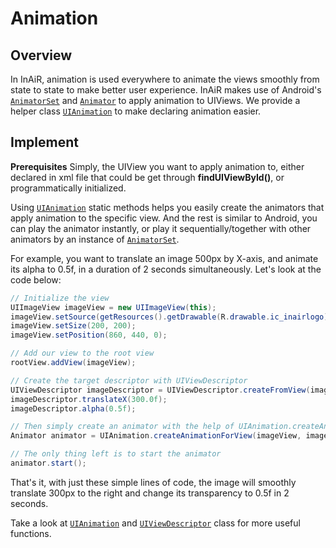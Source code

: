 # Animation

## Overview
In InAiR, animation is used everywhere to animate the views smoothly from state to state to make better user experience. InAiR makes use of Android's [`AnimatorSet`](http://developer.android.com/reference/android/animation/AnimatorSet.html) and [`Animator`](http://developer.android.com/reference/android/animation/Animator.html) to apply animation to UIViews. We provide a helper class [`UIAnimation`](#ui-animation) to make declaring animation easier.

## Implement
**Prerequisites**
Simply, the UIView you want to apply animation to, either declared in xml file that could be get through **findUIViewById()**, or programmatically initialized.

Using [`UIAnimation`](#ui-animation) static methods helps you easily create the animators that apply animation to the specific view. And the rest is similar to Android, you can play the animator instantly, or play it sequentially/together with other animators by an instance of [`AnimatorSet`](http://developer.android.com/reference/android/animation/AnimatorSet.html).

For example, you want to translate an image 500px by X-axis, and animate its alpha to 0.5f, in a duration of 2 seconds simultaneously. Let's look at the code below:

```java
// Initialize the view
UIImageView imageView = new UIImageView(this);
imageView.setSource(getResources().getDrawable(R.drawable.ic_inairlogo));
imageView.setSize(200, 200);
imageView.setPosition(860, 440, 0);

// Add our view to the root view
rootView.addView(imageView);

// Create the target descriptor with UIViewDescriptor
UIViewDescriptor imageDescriptor = UIViewDescriptor.createFromView(imageView);
imageDescriptor.translateX(300.0f);
imageDescriptor.alpha(0.5f);

// Then simply create an animator with the help of UIAnimation.createAnimationForView()
Animator animator = UIAnimation.createAnimationForView(imageView, imageDescriptor, 2000);

// The only thing left is to start the animator
animator.start();

```
That's it, with just these simple lines of code, the image will smoothly translate 300px to the right and change its transparency to 0.5f in 2 seconds.

Take a look at [`UIAnimation`](#ui-animation) and [`UIViewDescriptor`](#ui-view-descriptor) class for more useful functions.